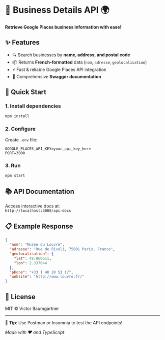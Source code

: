 # 🏢 Business Details API 🌍  

**Retrieve Google Places business information with ease!**  

## ✨ Features  
- 🔍 Search businesses by **name, address, and postal code**  
- 📦 Returns **French-formatted** data (`nom`, `adresse`, `geolocalisation`)  
- ⚡ Fast & reliable Google Places API integration  
- 📄 Comprehensive **Swagger documentation**  

## 🚀 Quick Start  

### 1. Install dependencies  
```bash  
npm install  
```  

### 2. Configure  
Create `.env` file:  
```env  
GOOGLE_PLACES_API_KEY=your_api_key_here  
PORT=3000  
```  

### 3. Run  
```bash  
npm start  
```  

## 📚 API Documentation  
Access interactive docs at:  
`http://localhost:3000/api-docs`  

## 📋 Example Response  
```json  
{
  "nom": "Musée du Louvre",
  "adresse": "Rue de Rivoli, 75001 Paris, France",
  "geolocalisation": {
    "lat": 48.860611,
    "lon": 2.337644
  },
  "phone": "+33 1 40 20 53 17",
  "website": "http://www.louvre.fr/"
}
```  

## 📜 License  
MIT © Victor Baumgartner  

---

🔗 **Tip**: Use Postman or Insomnia to test the API endpoints!  

*Made with ❤️ and TypeScript*
